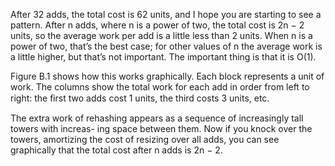 After 32 adds, the total cost is 62 units, and I hope you are starting to see a pattern. After n adds, where n is a power of two, the total cost is 2n − 2 units, so the average work per add is a little less than 2 units. When n is a power of two, that’s the best case; for other values of n the average work is a little higher, but that’s not important. The important thing is that it is O(1).

Figure B.1 shows how this works graphically. Each block represents a unit of work. The columns show the total work for each add in order from left to right: the ﬁrst two adds cost 1 units, the third costs 3 units, etc.

The extra work of rehashing appears as a sequence of increasingly tall towers with increas- ing space between them. Now if you knock over the towers, amortizing the cost of resizing over all adds, you can see graphically that the total cost after n adds is 2n − 2.